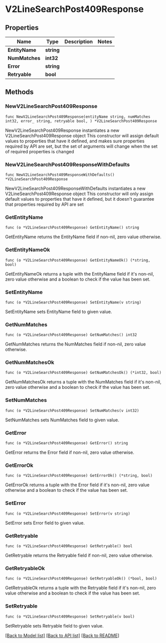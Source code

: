 # V2LineSearchPost409Response

## Properties

Name | Type | Description | Notes
------------ | ------------- | ------------- | -------------
**EntityName** | **string** |  | 
**NumMatches** | **int32** |  | 
**Error** | **string** |  | 
**Retryable** | **bool** |  | 

## Methods

### NewV2LineSearchPost409Response

`func NewV2LineSearchPost409Response(entityName string, numMatches int32, error_ string, retryable bool, ) *V2LineSearchPost409Response`

NewV2LineSearchPost409Response instantiates a new V2LineSearchPost409Response object
This constructor will assign default values to properties that have it defined,
and makes sure properties required by API are set, but the set of arguments
will change when the set of required properties is changed

### NewV2LineSearchPost409ResponseWithDefaults

`func NewV2LineSearchPost409ResponseWithDefaults() *V2LineSearchPost409Response`

NewV2LineSearchPost409ResponseWithDefaults instantiates a new V2LineSearchPost409Response object
This constructor will only assign default values to properties that have it defined,
but it doesn't guarantee that properties required by API are set

### GetEntityName

`func (o *V2LineSearchPost409Response) GetEntityName() string`

GetEntityName returns the EntityName field if non-nil, zero value otherwise.

### GetEntityNameOk

`func (o *V2LineSearchPost409Response) GetEntityNameOk() (*string, bool)`

GetEntityNameOk returns a tuple with the EntityName field if it's non-nil, zero value otherwise
and a boolean to check if the value has been set.

### SetEntityName

`func (o *V2LineSearchPost409Response) SetEntityName(v string)`

SetEntityName sets EntityName field to given value.


### GetNumMatches

`func (o *V2LineSearchPost409Response) GetNumMatches() int32`

GetNumMatches returns the NumMatches field if non-nil, zero value otherwise.

### GetNumMatchesOk

`func (o *V2LineSearchPost409Response) GetNumMatchesOk() (*int32, bool)`

GetNumMatchesOk returns a tuple with the NumMatches field if it's non-nil, zero value otherwise
and a boolean to check if the value has been set.

### SetNumMatches

`func (o *V2LineSearchPost409Response) SetNumMatches(v int32)`

SetNumMatches sets NumMatches field to given value.


### GetError

`func (o *V2LineSearchPost409Response) GetError() string`

GetError returns the Error field if non-nil, zero value otherwise.

### GetErrorOk

`func (o *V2LineSearchPost409Response) GetErrorOk() (*string, bool)`

GetErrorOk returns a tuple with the Error field if it's non-nil, zero value otherwise
and a boolean to check if the value has been set.

### SetError

`func (o *V2LineSearchPost409Response) SetError(v string)`

SetError sets Error field to given value.


### GetRetryable

`func (o *V2LineSearchPost409Response) GetRetryable() bool`

GetRetryable returns the Retryable field if non-nil, zero value otherwise.

### GetRetryableOk

`func (o *V2LineSearchPost409Response) GetRetryableOk() (*bool, bool)`

GetRetryableOk returns a tuple with the Retryable field if it's non-nil, zero value otherwise
and a boolean to check if the value has been set.

### SetRetryable

`func (o *V2LineSearchPost409Response) SetRetryable(v bool)`

SetRetryable sets Retryable field to given value.



[[Back to Model list]](../README.md#documentation-for-models) [[Back to API list]](../README.md#documentation-for-api-endpoints) [[Back to README]](../README.md)


